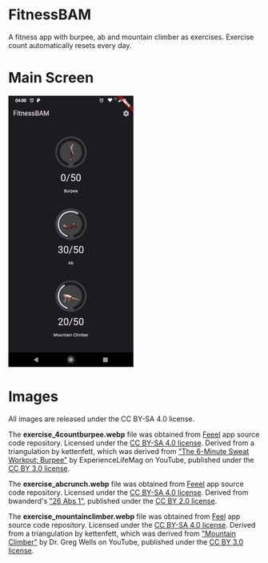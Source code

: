 # FitnessBAM

A fitness app with burpee, ab and mountain climber as exercises. Exercise count
automatically resets every day.

# Main Screen

![](./images/screen1.png)

# Images

All images are released under the CC BY-SA 4.0 license.

The **exercise_4countburpee.webp** file was obtained from [Feeel](https://gitlab.com/enjoyingfoss/feeel) app source
code repository. Licensed under the [CC BY-SA 4.0 license](https://creativecommons.org/licenses/by-sa/4.0/).
Derived from a triangulation by kettenfett, which was derived from ["The 6-Minute Sweat Workout: Burpee"](https://www.youtube.com/watch?v=sHLu6-liUL0)
by ExperienceLifeMag on YouTube, published under the [CC BY 3.0 license](https://creativecommons.org/licenses/by/3.0/legalcode).

The **exercise_abcrunch.webp** file was obtained from [Feeel](https://gitlab.com/enjoyingfoss/feeel) app source code
repository. Licensed under the [CC BY-SA 4.0 license](https://creativecommons.org/licenses/by-sa/4.0/).
Derived from bwanderd's [\"26 Abs 1\"](https://www.flickr.com/photos/86598533@N04/8252254965),
published under the [CC BY 2.0 license](https://creativecommons.org/licenses/by/2.0/).

The **exercise_mountainclimber.webp** file was obtained from [Feel](https://gitlab.com/enjoyingfoss/feeel) app
source code repository. Licensed under the [CC BY-SA 4.0 license](https://creativecommons.org/licenses/by-sa/4.0/).
Derived from a triangulation by kettenfett, which was derived from ["Mountain Climber"](https://vimeo.com/149362946)
by Dr. Greg Wells on YouTube, published under the [CC BY 3.0 license](https://creativecommons.org/licenses/by/3.0/legalcode).